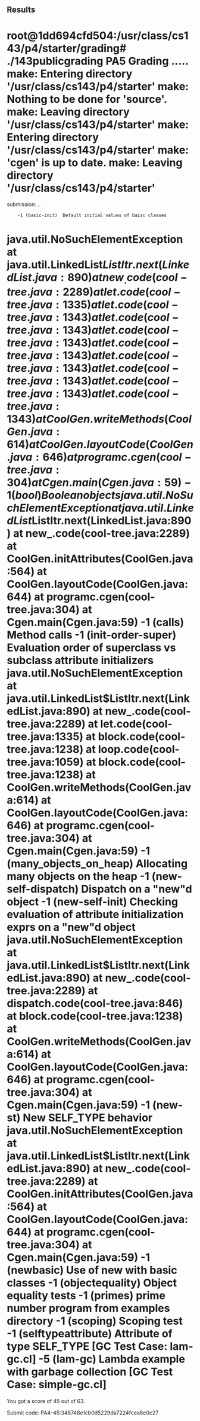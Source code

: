 
## Results
root@1dd694cfd504:/usr/class/cs143/p4/starter/grading# ./143publicgrading PA5
Grading .....
make: Entering directory '/usr/class/cs143/p4/starter'
make: Nothing to be done for 'source'.
make: Leaving directory '/usr/class/cs143/p4/starter'
make: Entering directory '/usr/class/cs143/p4/starter'
make: 'cgen' is up to date.
make: Leaving directory '/usr/class/cs143/p4/starter'
=====================================================================
submission: ..

        -1 (basic-init)  Default initial values of baisc classes
java.util.NoSuchElementException
        at java.util.LinkedList$ListItr.next(LinkedList.java:890)
        at new_.code(cool-tree.java:2289)
        at let.code(cool-tree.java:1335)
        at let.code(cool-tree.java:1343)
        at let.code(cool-tree.java:1343)
        at let.code(cool-tree.java:1343)
        at let.code(cool-tree.java:1343)
        at let.code(cool-tree.java:1343)
        at let.code(cool-tree.java:1343)
        at let.code(cool-tree.java:1343)
        at let.code(cool-tree.java:1343)
        at CoolGen.writeMethods(CoolGen.java:614)
        at CoolGen.layoutCode(CoolGen.java:646)
        at programc.cgen(cool-tree.java:304)
        at Cgen.main(Cgen.java:59)
        -1 (bool)        Boolean objects
java.util.NoSuchElementException
        at java.util.LinkedList$ListItr.next(LinkedList.java:890)
        at new_.code(cool-tree.java:2289)
        at CoolGen.initAttributes(CoolGen.java:564)
        at CoolGen.layoutCode(CoolGen.java:644)
        at programc.cgen(cool-tree.java:304)
        at Cgen.main(Cgen.java:59)
        -1 (calls)       Method calls
        -1 (init-order-super)    Evaluation order of superclass vs subclass attribute initializers
java.util.NoSuchElementException
        at java.util.LinkedList$ListItr.next(LinkedList.java:890)
        at new_.code(cool-tree.java:2289)
        at let.code(cool-tree.java:1335)
        at block.code(cool-tree.java:1238)
        at loop.code(cool-tree.java:1059)
        at block.code(cool-tree.java:1238)
        at CoolGen.writeMethods(CoolGen.java:614)
        at CoolGen.layoutCode(CoolGen.java:646)
        at programc.cgen(cool-tree.java:304)
        at Cgen.main(Cgen.java:59)
        -1 (many_objects_on_heap)        Allocating many objects on the heap
        -1 (new-self-dispatch)   Dispatch on a "new"d object
        -1 (new-self-init)       Checking evaluation of attribute initialization exprs on a "new"d object
java.util.NoSuchElementException
        at java.util.LinkedList$ListItr.next(LinkedList.java:890)
        at new_.code(cool-tree.java:2289)
        at dispatch.code(cool-tree.java:846)
        at block.code(cool-tree.java:1238)
        at CoolGen.writeMethods(CoolGen.java:614)
        at CoolGen.layoutCode(CoolGen.java:646)
        at programc.cgen(cool-tree.java:304)
        at Cgen.main(Cgen.java:59)
        -1 (new-st)      New SELF_TYPE behavior
java.util.NoSuchElementException
        at java.util.LinkedList$ListItr.next(LinkedList.java:890)
        at new_.code(cool-tree.java:2289)
        at CoolGen.initAttributes(CoolGen.java:564)
        at CoolGen.layoutCode(CoolGen.java:644)
        at programc.cgen(cool-tree.java:304)
        at Cgen.main(Cgen.java:59)
        -1 (newbasic)    Use of new with basic classes
        -1 (objectequality)      Object equality tests
        -1 (primes)      prime number program from examples directory
        -1 (scoping)     Scoping test
        -1 (selftypeattribute)   Attribute of type SELF_TYPE
[GC Test Case: lam-gc.cl]
        -5 (lam-gc)      Lambda example with garbage collection
[GC Test Case: simple-gc.cl]
=====================================================================
You got a score of 45 out of 63.

Submit code:
PA4-45:348748e1cb0d5229da7224fcea6e0c27
